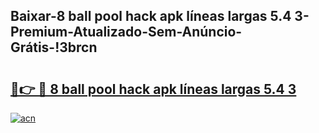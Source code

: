 
## Baixar-8 ball pool hack apk líneas largas 5.4 3-Premium-Atualizado-Sem-Anúncio-Grátis-!3brcn

# <h2><a href="https://andorid.site?title=8_ball_pool_hack_apk_líneas_largas_5.4_3&ref=27">🔗👉 🔴 8 ball pool hack apk líneas largas 5.4 3</a></h2>

[![acn](https://github.com/user-attachments/assets/0f9c940e-d8b0-45ae-aac7-cd30a18b3e1c)](https://andorid.site?title=8_ball_pool_hack_apk_líneas_largas_5.4_3&ref=27)


